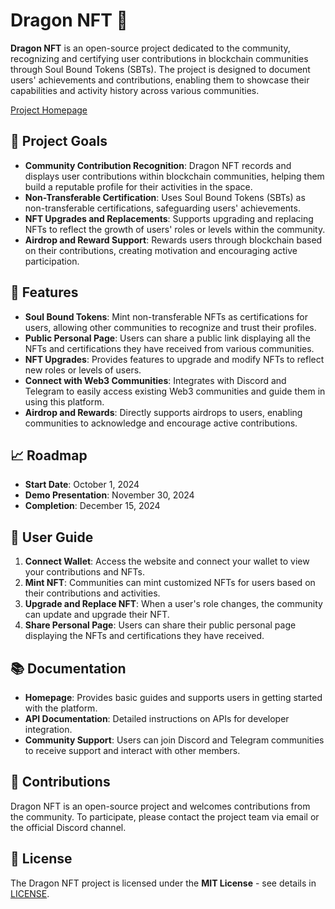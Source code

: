 # Dragon NFT 🐉

**Dragon NFT** is an open-source project dedicated to the community, recognizing and certifying user contributions in blockchain communities through Soul Bound Tokens (SBTs). The project is designed to document users' achievements and contributions, enabling them to showcase their capabilities and activity history across various communities.

[Project Homepage](https://drago-nft.vercel.app)

## 🎯 Project Goals

- **Community Contribution Recognition**: Dragon NFT records and displays user contributions within blockchain communities, helping them build a reputable profile for their activities in the space.
- **Non-Transferable Certification**: Uses Soul Bound Tokens (SBTs) as non-transferable certifications, safeguarding users' achievements.
- **NFT Upgrades and Replacements**: Supports upgrading and replacing NFTs to reflect the growth of users' roles or levels within the community.
- **Airdrop and Reward Support**: Rewards users through blockchain based on their contributions, creating motivation and encouraging active participation.

## 🚀 Features

- **Soul Bound Tokens**: Mint non-transferable NFTs as certifications for users, allowing other communities to recognize and trust their profiles.
- **Public Personal Page**: Users can share a public link displaying all the NFTs and certifications they have received from various communities.
- **NFT Upgrades**: Provides features to upgrade and modify NFTs to reflect new roles or levels of users.
- **Connect with Web3 Communities**: Integrates with Discord and Telegram to easily access existing Web3 communities and guide them in using this platform.
- **Airdrop and Rewards**: Directly supports airdrops to users, enabling communities to acknowledge and encourage active contributions.

## 📈 Roadmap

- **Start Date**: October 1, 2024
- **Demo Presentation**: November 30, 2024
- **Completion**: December 15, 2024

## 🧩 User Guide

1. **Connect Wallet**: Access the website and connect your wallet to view your contributions and NFTs.
2. **Mint NFT**: Communities can mint customized NFTs for users based on their contributions and activities.
3. **Upgrade and Replace NFT**: When a user's role changes, the community can update and upgrade their NFT.
4. **Share Personal Page**: Users can share their public personal page displaying the NFTs and certifications they have received.

## 📚 Documentation

- **Homepage**: Provides basic guides and supports users in getting started with the platform.
- **API Documentation**: Detailed instructions on APIs for developer integration.
- **Community Support**: Users can join Discord and Telegram communities to receive support and interact with other members.

## 👥 Contributions

Dragon NFT is an open-source project and welcomes contributions from the community. To participate, please contact the project team via email or the official Discord channel.

## 📝 License

The Dragon NFT project is licensed under the **MIT License** - see details in [LICENSE](./LICENSE).